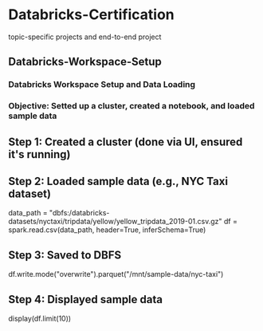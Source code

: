 # Databricks-Certification
topic-specific projects and end-to-end project



## Databricks-Workspace-Setup
### Databricks Workspace Setup and Data Loading
### Objective: Setted up a cluster, created a notebook, and loaded sample data



## Step 1: Created a cluster (done via UI, ensured it's running)



## Step 2: Loaded sample data (e.g., NYC Taxi dataset)
data_path = "dbfs:/databricks-datasets/nyctaxi/tripdata/yellow/yellow_tripdata_2019-01.csv.gz"
df = spark.read.csv(data_path, header=True, inferSchema=True)


## Step 3: Saved to DBFS
df.write.mode("overwrite").parquet("/mnt/sample-data/nyc-taxi")



## Step 4: Displayed sample data
display(df.limit(10))
